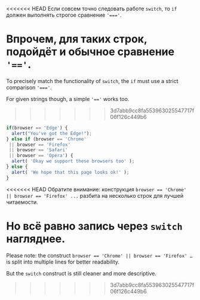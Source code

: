 <<<<<<< HEAD
Если совсем точно следовать работе `switch`, то `if` должен выполнять строгое сравнение `'==='`.

Впрочем, для таких строк, подойдёт и обычное сравнение `'=='`.
=======
To precisely match the functionality of `switch`, the `if` must use a strict comparison `'==='`.

For given strings though, a simple `'=='` works too.
>>>>>>> 3d7abb9cc8fa553963025547717f06f126c449b6

```js no-beautify
if(browser == 'Edge') {
  alert("You've got the Edge!");
} else if (browser == 'Chrome'
 || browser == 'Firefox'
 || browser == 'Safari'
 || browser == 'Opera') {
  alert( 'Okay we support these browsers too' );
} else {
  alert( 'We hope that this page looks ok!' );
}
```

<<<<<<< HEAD
Обратите внимание: конструкция `browser == 'Chrome' || browser == 'Firefox' ...` разбита на несколько строк для лучшей читаемости.

Но всё равно запись через `switch` нагляднее.
=======
Please note: the construct `browser == 'Chrome' || browser == 'Firefox' …` is split into multiple lines for better readability.

But the `switch` construct is still cleaner and more descriptive.
>>>>>>> 3d7abb9cc8fa553963025547717f06f126c449b6
